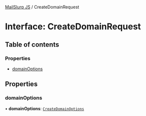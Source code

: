 [MailSlurp JS](../README.md) / CreateDomainRequest

# Interface: CreateDomainRequest

## Table of contents

### Properties

- [domainOptions](CreateDomainRequest.md#domainoptions)

## Properties

### domainOptions

• **domainOptions**: [`CreateDomainOptions`](CreateDomainOptions.md)

